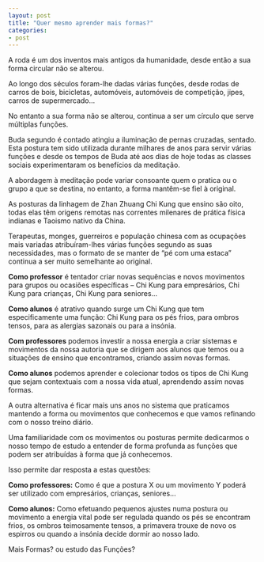```yaml
---
layout: post
title: "Quer mesmo aprender mais formas?"
categories:
- post
---
```


A roda é um dos inventos mais antigos da humanidade, desde então a sua forma circular não se alterou.

Ao longo dos séculos foram-lhe dadas várias funções, desde rodas de carros de bois, bicicletas, automóveis, automóveis de competição, jipes, carros de supermercado…

No entanto a sua forma não se alterou, continua a ser um círculo que serve múltiplas funções.

Buda segundo é contado atingiu a iluminação de pernas cruzadas, sentado. Esta postura tem sido utilizada durante milhares de anos para servir várias funções e desde os tempos de Buda até aos dias de hoje todas as classes sociais experimentaram os benefícios da meditação.

A abordagem à meditação pode variar consoante quem o pratica ou o grupo a que se destina, no entanto, a forma mantêm-se fiel à original.

As posturas da linhagem de Zhan Zhuang Chi Kung que ensino são oito, todas elas têm origens remotas nas correntes milenares de prática física indianas e Taoismo nativo da China.

Terapeutas, monges, guerreiros e população chinesa com as ocupações mais variadas atribuíram-lhes várias funções segundo as suas necessidades, mas o formato de se manter de “pé com uma estaca” continua a ser muito semelhante ao original.

**Como professor** é tentador criar novas sequências e novos movimentos para grupos ou ocasiões específicas – Chi Kung para empresários, Chi Kung para crianças, Chi Kung para seniores…

**Como alunos** é atrativo quando surge um Chi Kung que tem especificamente uma função: Chi Kung para os pés frios, para ombros tensos, para as alergias sazonais ou para a insónia.

**Com professores** podemos investir a nossa energia a criar sistemas e movimentos da nossa autoria que se dirigem aos alunos que temos ou a situações de ensino que encontramos, criando assim novas formas.

**Como alunos** podemos aprender e colecionar todos os tipos de Chi Kung que sejam contextuais com a nossa vida atual, aprendendo assim novas formas.

A outra alternativa é ficar mais uns anos no sistema que praticamos mantendo a forma ou movimentos que conhecemos e que vamos refinando com o nosso treino diário.

Uma familiaridade com os movimentos ou posturas permite dedicarmos o nosso tempo de estudo a entender de forma profunda as funções que podem ser atribuídas à forma que já conhecemos.

Isso permite dar resposta a estas questões:

**Como professores:** Como é que a postura X ou um movimento Y poderá ser utilizado com empresários, crianças, seniores…

**Como alunos:** Como efetuando pequenos ajustes numa postura ou movimento a energia vital pode ser regulada quando os pés se encontram frios, os ombros teimosamente tensos, a primavera trouxe de novo os espirros ou quando a insónia decide dormir ao nosso lado.

Mais Formas? ou estudo das Funções?
